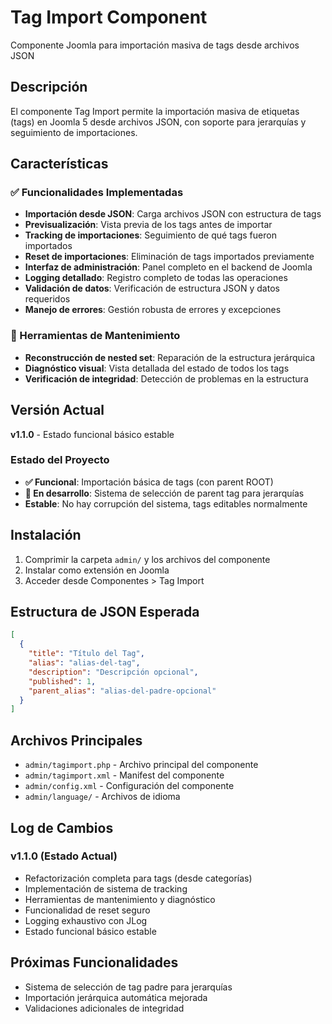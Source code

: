 # Tag Import Component
Componente Joomla para importación masiva de tags desde archivos JSON

## Descripción
El componente Tag Import permite la importación masiva de etiquetas (tags) en Joomla 5 desde archivos JSON, con soporte para jerarquías y seguimiento de importaciones.

## Características

### ✅ Funcionalidades Implementadas
- **Importación desde JSON**: Carga archivos JSON con estructura de tags
- **Previsualización**: Vista previa de los tags antes de importar
- **Tracking de importaciones**: Seguimiento de qué tags fueron importados
- **Reset de importaciones**: Eliminación de tags importados previamente
- **Interfaz de administración**: Panel completo en el backend de Joomla
- **Logging detallado**: Registro completo de todas las operaciones
- **Validación de datos**: Verificación de estructura JSON y datos requeridos
- **Manejo de errores**: Gestión robusta de errores y excepciones

### 🔧 Herramientas de Mantenimiento
- **Reconstrucción de nested set**: Reparación de la estructura jerárquica
- **Diagnóstico visual**: Vista detallada del estado de todos los tags
- **Verificación de integridad**: Detección de problemas en la estructura

## Versión Actual
**v1.1.0** - Estado funcional básico estable

### Estado del Proyecto
- **✅ Funcional**: Importación básica de tags (con parent ROOT)
- **🔄 En desarrollo**: Sistema de selección de parent tag para jerarquías
- **Estable**: No hay corrupción del sistema, tags editables normalmente

## Instalación
1. Comprimir la carpeta `admin/` y los archivos del componente
2. Instalar como extensión en Joomla
3. Acceder desde Componentes > Tag Import

## Estructura de JSON Esperada
```json
[
  {
    "title": "Título del Tag",
    "alias": "alias-del-tag",
    "description": "Descripción opcional",
    "published": 1,
    "parent_alias": "alias-del-padre-opcional"
  }
]
```

## Archivos Principales
- `admin/tagimport.php` - Archivo principal del componente
- `admin/tagimport.xml` - Manifest del componente
- `admin/config.xml` - Configuración del componente
- `admin/language/` - Archivos de idioma

## Log de Cambios
### v1.1.0 (Estado Actual)
- Refactorización completa para tags (desde categorías)
- Implementación de sistema de tracking
- Herramientas de mantenimiento y diagnóstico
- Funcionalidad de reset seguro
- Logging exhaustivo con JLog
- Estado funcional básico estable

## Próximas Funcionalidades
- Sistema de selección de tag padre para jerarquías
- Importación jerárquica automática mejorada
- Validaciones adicionales de integridad
